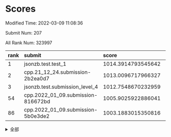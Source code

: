 # Scores

Modified Time: 2022-03-09 11:08:36

Submit Num: 207

All Rank Num: 323997

| rank |               submit               |       score        |       sigma        | pk_num |
| :--- | :--------------------------------- | :----------------- | :----------------- | :----- |
| 1    | jsonzb.test.test_1                 | 1014.3914793545642 | 0.8023431330966027 | 6262   |
| 2    | cpp.21_12_24.submission-2b2ea0d7   | 1013.0096717966327 | 0.8057953788259125 | 6259   |
| 3    | jsonzb.test.submission_level_4     | 1012.7548670232959 | 0.7959577365741446 | 6261   |
| 54   | cpp.2022_01_09.submission-816672bd | 1005.9025922886041 | 0.7282881173140049 | 6263   |
| 86   | cpp.2022_01_09.submission-5b0e3de2 | 1003.1883015350816 | 0.7094456600316529 | 6262   |


<details>
<summary>全部</summary>

| rank |                 submit                 |       score        |       sigma        | pk_num |
| :--- | :------------------------------------- | :----------------- | :----------------- | :----- |
| 1    | jsonzb.test.test_1                     | 1014.3914793545642 | 0.8023431330966027 | 6262   |
| 2    | cpp.21_12_24.submission-2b2ea0d7       | 1013.0096717966327 | 0.8057953788259125 | 6259   |
| 3    | jsonzb.test.submission_level_4         | 1012.7548670232959 | 0.7959577365741446 | 6261   |
| 4    | gobigger.level_3.submission_level_3_1  | 1011.9649479364149 | 0.7928230488260292 | 6258   |
| 5    | gobigger.level_3.submission_level_3_2  | 1011.9390149914439 | 0.8034391749644518 | 6263   |
| 6    | gobigger.level_3.submission_level_3_33 | 1011.7857784188782 | 0.7871257530586786 | 6265   |
| 7    | gobigger.level_3.submission_level_3_5  | 1011.7593619157783 | 0.7874875536667448 | 6260   |
| 8    | gobigger.level_3.submission_level_3_14 | 1011.4737936160541 | 0.7549932876616273 | 6264   |
| 9    | gobigger.level_3.submission_level_3_10 | 1011.1470351590262 | 0.7899925818881297 | 6258   |
| 10   | gobigger.level_3.submission_level_3_41 | 1011.1075014586017 | 0.7936015936126124 | 6265   |
| 11   | gobigger.level_3.submission_level_3_7  | 1010.9804417762616 | 0.7708416939424388 | 6261   |
| 12   | gobigger.level_3.submission_level_3_26 | 1010.977660344013  | 0.7749633165951595 | 6260   |
| 13   | gobigger.level_3.submission_level_3_17 | 1010.6306899791964 | 0.7770481358111533 | 6262   |
| 14   | gobigger.level_3.submission_level_3_46 | 1010.5353186469202 | 0.7801501083027494 | 6257   |
| 15   | gobigger.level_3.submission_level_3_27 | 1010.533546534746  | 0.7751469337567591 | 6264   |
| 16   | gobigger.level_3.submission_level_3_9  | 1010.4969717188752 | 0.7531043773003137 | 6258   |
| 17   | gobigger.level_3.submission_level_3_40 | 1010.4455437554963 | 0.7848480834533296 | 6260   |
| 18   | gobigger.level_3.submission_level_3_47 | 1010.3565358099227 | 0.7515626306458819 | 6261   |
| 19   | gobigger.level_3.submission_level_3_48 | 1010.3360137836803 | 0.7580312507288126 | 6258   |
| 20   | gobigger.level_3.submission_level_3_12 | 1010.3208913758565 | 0.7592318806423217 | 6268   |
| 21   | gobigger.level_3.submission_level_3_21 | 1010.2262113610967 | 0.7577538632959007 | 6259   |
| 22   | gobigger.level_3.submission_level_3_3  | 1010.2110220064363 | 0.7596049645811648 | 6259   |
| 23   | gobigger.level_3.submission_level_3_11 | 1010.1785706670433 | 0.7566652769393523 | 6262   |
| 24   | gobigger.level_3.submission_level_3_6  | 1010.1164431497901 | 0.760921958894215  | 6258   |
| 25   | gobigger.level_3.submission_level_3_15 | 1010.0904834663595 | 0.7584565990102419 | 6266   |
| 26   | gobigger.level_3.submission_level_3_39 | 1010.0436310260174 | 0.7569184325588136 | 6263   |
| 27   | gobigger.level_3.submission_level_3_8  | 1010.0377751596975 | 0.72881715359475   | 6250   |
| 28   | gobigger.level_3.submission_level_3_49 | 1010.0147182271376 | 0.7607443775566007 | 6255   |
| 29   | gobigger.level_3.submission_level_3_37 | 1009.7956055685131 | 0.7694444173275734 | 6262   |
| 30   | gobigger.level_3.submission_level_3_19 | 1009.7760994715463 | 0.7869657543589181 | 6259   |
| 31   | gobigger.level_3.submission_level_3_25 | 1009.7534386932022 | 0.7467508121497859 | 6259   |
| 32   | gobigger.level_3.submission_level_3_28 | 1009.7466046223169 | 0.7677869969371471 | 6260   |
| 33   | gobigger.level_3.submission_level_3_22 | 1009.7289247834499 | 0.7455360133968794 | 6257   |
| 34   | gobigger.level_3.submission_level_3_0  | 1009.5914091329588 | 0.7418200532603253 | 6265   |
| 35   | gobigger.level_3.submission_level_3_43 | 1009.589902808588  | 0.7500862536666578 | 6257   |
| 36   | gobigger.level_3.submission_level_3_31 | 1009.4527289130981 | 0.7521886673510754 | 6260   |
| 37   | gobigger.level_3.submission_level_3_30 | 1009.3401776391321 | 0.7569518483870424 | 6264   |
| 38   | gobigger.level_3.submission_level_3_44 | 1009.3131289392958 | 0.7624082937314848 | 6259   |
| 39   | gobigger.level_3.submission_level_3_29 | 1009.2875835978499 | 0.7416177985192945 | 6261   |
| 40   | gobigger.level_3.submission_level_3_24 | 1009.2379331983416 | 0.7592215260184377 | 6264   |
| 41   | gobigger.level_3.submission_level_3_35 | 1009.2063090232955 | 0.7574893482035882 | 6258   |
| 42   | gobigger.level_3.submission_level_3_36 | 1009.183820813146  | 0.7386225461358151 | 6251   |
| 43   | gobigger.level_3.submission_level_3_32 | 1009.09153076046   | 0.7525677064240536 | 6257   |
| 44   | gobigger.level_3.submission_level_3_18 | 1009.0290026297172 | 0.7622893193740633 | 6260   |
| 45   | gobigger.level_3.submission_level_3_4  | 1009.0062176333965 | 0.7529849174194526 | 6260   |
| 46   | gobigger.level_3.submission_level_3_45 | 1008.9399591352382 | 0.7437615933327743 | 6259   |
| 47   | gobigger.level_3.submission_level_3_16 | 1008.9337260022289 | 0.7349037189311873 | 6261   |
| 48   | gobigger.level_3.submission_level_3_20 | 1008.9036296273052 | 0.7477589739279767 | 6264   |
| 49   | gobigger.level_3.submission_level_3_34 | 1008.5027257735801 | 0.7491021186839343 | 6263   |
| 50   | gobigger.level_3.submission_level_3_13 | 1008.3208704050413 | 0.7429574955218364 | 6262   |
| 51   | gobigger.level_3.submission_level_3_23 | 1007.9040518289725 | 0.7541019912186602 | 6266   |
| 52   | gobigger.level_3.submission_level_3_42 | 1007.8680670408488 | 0.7361243744471797 | 6258   |
| 53   | gobigger.level_3.submission_level_3_38 | 1007.4032724449071 | 0.7454504200099215 | 6257   |
| 54   | cpp.2022_01_09.submission-816672bd     | 1005.9025922886041 | 0.7282881173140049 | 6263   |
| 55   | gobigger.level_1.submission_level_1_47 | 1004.3548708880561 | 0.7294154085148317 | 6262   |
| 56   | gobigger.level_1.submission_level_1_23 | 1004.3095854830526 | 0.7179481775478691 | 6259   |
| 57   | gobigger.level_1.submission_level_1_4  | 1004.2427482891411 | 0.7188853498876906 | 6261   |
| 58   | gobigger.level_1.submission_level_1_29 | 1004.2037574192285 | 0.718158207455369  | 6264   |
| 59   | gobigger.level_1.submission_level_1_17 | 1004.1529146602255 | 0.7103366055370078 | 6258   |
| 60   | gobigger.level_1.submission_level_1_38 | 1004.0895947246441 | 0.7204390729079133 | 6264   |
| 61   | gobigger.level_1.submission_level_1_33 | 1004.0728133749939 | 0.732391049494836  | 6262   |
| 62   | gobigger.level_1.submission_level_1_11 | 1004.0516105026526 | 0.730909844704976  | 6260   |
| 63   | gobigger.level_1.submission_level_1_18 | 1003.9630049212075 | 0.7106800602889431 | 6262   |
| 64   | gobigger.level_1.submission_level_1_37 | 1003.7499492829517 | 0.7237950334430915 | 6270   |
| 65   | gobigger.level_1.submission_level_1_8  | 1003.7203129822659 | 0.720242197204553  | 6264   |
| 66   | gobigger.level_1.submission_level_1_36 | 1003.6931895833496 | 0.7182470149867073 | 6261   |
| 67   | gobigger.level_1.submission_level_1_1  | 1003.6893374495584 | 0.7126289860373806 | 6265   |
| 68   | gobigger.level_1.submission_level_1_3  | 1003.6670221238094 | 0.7243808901444049 | 6259   |
| 69   | gobigger.level_1.submission_level_1_31 | 1003.6618887309826 | 0.715415161192097  | 6261   |
| 70   | gobigger.level_1.submission_level_1_40 | 1003.6512629177884 | 0.7111950144491715 | 6260   |
| 71   | gobigger.level_1.submission_level_1_5  | 1003.6358901262747 | 0.714562514931659  | 6257   |
| 72   | gobigger.level_1.submission_level_1_15 | 1003.616941122124  | 0.725201762267603  | 6254   |
| 73   | gobigger.level_1.submission_level_1_39 | 1003.6106815314565 | 0.7137861094166277 | 6256   |
| 74   | gobigger.level_1.submission_level_1_24 | 1003.5821442080932 | 0.7188802245521594 | 6257   |
| 75   | gobigger.level_1.submission_level_1_10 | 1003.3901149364416 | 0.7108305309276098 | 6262   |
| 76   | gobigger.level_1.submission_level_1_46 | 1003.386791136171  | 0.7254431023686254 | 6263   |
| 77   | gobigger.level_1.submission_level_1_43 | 1003.3798428752636 | 0.70806452126233   | 6260   |
| 78   | gobigger.level_1.submission_level_1_19 | 1003.375563343955  | 0.718493936718578  | 6259   |
| 79   | gobigger.level_1.submission_level_1_0  | 1003.3518476226579 | 0.7241554660605249 | 6256   |
| 80   | gobigger.level_1.submission_level_1_42 | 1003.3390250526203 | 0.70835742470647   | 6258   |
| 81   | gobigger.level_1.submission_level_1_13 | 1003.2930115754149 | 0.7074161213880471 | 6262   |
| 82   | gobigger.level_1.submission_level_1_49 | 1003.2783809763774 | 0.7095882074442638 | 6261   |
| 83   | gobigger.level_1.submission_level_1_48 | 1003.2696114111086 | 0.7009913999575647 | 6263   |
| 84   | gobigger.level_1.submission_level_1_22 | 1003.2486770489292 | 0.7146914361201142 | 6261   |
| 85   | gobigger.level_1.submission_level_1_20 | 1003.1905332648639 | 0.7204002205061263 | 6256   |
| 86   | cpp.2022_01_09.submission-5b0e3de2     | 1003.1883015350816 | 0.7094456600316529 | 6262   |
| 87   | gobigger.level_1.submission_level_1_35 | 1003.1637426308869 | 0.7123914300736456 | 6267   |
| 88   | gobigger.level_1.submission_level_1_34 | 1003.1388859908817 | 0.7135058053843396 | 6260   |
| 89   | gobigger.level_1.submission_level_1_16 | 1003.0999517838757 | 0.7112784547885673 | 6262   |
| 90   | gobigger.level_1.submission_level_1_9  | 1003.0358993023658 | 0.7075122691534222 | 6256   |
| 91   | gobigger.level_1.submission_level_1_32 | 1002.8990550936364 | 0.727641352791072  | 6259   |
| 92   | gobigger.level_1.submission_level_1_28 | 1002.8862283961719 | 0.717764556988853  | 6263   |
| 93   | gobigger.level_1.submission_level_1_21 | 1002.845840663875  | 0.7113963874483403 | 6262   |
| 94   | gobigger.level_1.submission_level_1_6  | 1002.8151110364515 | 0.7228455983409656 | 6255   |
| 95   | gobigger.level_1.submission_level_1_14 | 1002.6455792009831 | 0.7187188421240818 | 6257   |
| 96   | gobigger.level_1.submission_level_1_27 | 1002.6451745270964 | 0.7100421693794605 | 6260   |
| 97   | gobigger.level_1.submission_level_1_2  | 1002.6198494987051 | 0.7118388661564885 | 6265   |
| 98   | gobigger.level_1.submission_level_1_30 | 1002.536976808363  | 0.7145933849605834 | 6263   |
| 99   | gobigger.level_1.submission_level_1_44 | 1002.4142253886396 | 0.7198683300422426 | 6259   |
| 100  | gobigger.level_1.submission_level_1_45 | 1002.3769800755429 | 0.7230618639760509 | 6261   |
| 101  | gobigger.level_1.submission_level_1_12 | 1002.3403466154181 | 0.7146903547755485 | 6260   |
| 102  | gobigger.level_1.submission_level_1_41 | 1002.2085090942383 | 0.7197108751127713 | 6261   |
| 103  | gobigger.level_1.submission_level_1_26 | 1002.0664491963604 | 0.7133960737224773 | 6258   |
| 104  | gobigger.level_1.submission_level_1_7  | 1002.0079948873199 | 0.7061389377486076 | 6263   |
| 105  | gobigger.level_1.submission_level_1_25 | 1001.9736163304244 | 0.7087686927693402 | 6269   |
| 106  | gobigger.random.submission_random_23   | 997.9215116383209  | 0.6990348925466702 | 6259   |
| 107  | gobigger.random.submission_random_39   | 997.8665992812203  | 0.7037310224219991 | 6259   |
| 108  | gobigger.random.submission_random_28   | 997.1445310313271  | 0.7072428910681097 | 6264   |
| 109  | gobigger.random.submission_random_19   | 997.109724699084   | 0.7099318129853336 | 6260   |
| 110  | gobigger.random.submission_random_7    | 996.9026554848766  | 0.6986407142294992 | 6259   |
| 111  | gobigger.random.submission_random_42   | 996.8135874000878  | 0.7113192983072016 | 6262   |
| 112  | gobigger.random.submission_random_46   | 996.7544352383744  | 0.7085562310805951 | 6262   |
| 113  | gobigger.random.submission_random_49   | 996.6549187086753  | 0.7176820762620701 | 6256   |
| 114  | gobigger.random.submission_random_30   | 996.6460294094472  | 0.7102496552969183 | 6259   |
| 115  | gobigger.random.submission_random_12   | 996.602761646287   | 0.7066277044337234 | 6264   |
| 116  | gobigger.random.submission_random_34   | 996.5939981870705  | 0.7035182671287109 | 6263   |
| 117  | gobigger.random.submission_random_8    | 996.5915769035521  | 0.7068344095953629 | 6262   |
| 118  | gobigger.random.submission_random_22   | 996.5188030121386  | 0.7087824141105694 | 6261   |
| 119  | gobigger.random.submission_random_24   | 996.5155239316595  | 0.7105248848106599 | 6261   |
| 120  | gobigger.random.submission_random_31   | 996.4626869423536  | 0.7027475159055707 | 6261   |
| 121  | gobigger.random.submission_random_36   | 996.4412707626734  | 0.7006250739179933 | 6263   |
| 122  | gobigger.random.submission_random_29   | 996.4284879000226  | 0.7120826552796516 | 6263   |
| 123  | gobigger.random.submission_random_35   | 996.3224843703872  | 0.720278304438742  | 6259   |
| 124  | gobigger.random.submission_random_1    | 996.298973361221   | 0.6993095818843093 | 6258   |
| 125  | gobigger.random.submission_random_25   | 996.2227346971     | 0.7179481172163599 | 6260   |
| 126  | gobigger.random.submission_random_13   | 996.1532427289732  | 0.7054126511860119 | 6264   |
| 127  | gobigger.random.submission_random_40   | 996.1501394733755  | 0.7197581703568029 | 6264   |
| 128  | gobigger.random.submission_random_9    | 996.1051474907595  | 0.7162979334792686 | 6268   |
| 129  | gobigger.random.submission_random_5    | 996.0082043572048  | 0.701777672862047  | 6262   |
| 130  | gobigger.random.submission_random_26   | 995.976079643544   | 0.7153098630293778 | 6261   |
| 131  | gobigger.random.submission_random_41   | 995.9619238724708  | 0.7038632890089407 | 6263   |
| 132  | gobigger.random.submission_random_32   | 995.9319069269889  | 0.702139274525015  | 6259   |
| 133  | gobigger.random.submission_random_21   | 995.8943635485998  | 0.7032214966899393 | 6261   |
| 134  | gobigger.random.submission_random_47   | 995.8850197133246  | 0.709315378936876  | 6263   |
| 135  | gobigger.random.submission_random_15   | 995.8552388485746  | 0.706203362241166  | 6259   |
| 136  | gobigger.random.submission_random_11   | 995.7211540491195  | 0.7265471246880033 | 6263   |
| 137  | gobigger.random.submission_random_17   | 995.6963549376005  | 0.7099457259700126 | 6260   |
| 138  | gobigger.random.submission_random_20   | 995.6952533085163  | 0.6999633782402133 | 6259   |
| 139  | gobigger.random.submission_random_45   | 995.634423369951   | 0.7102505338420706 | 6265   |
| 140  | gobigger.random.submission_random_0    | 995.6164850686956  | 0.7123207466285835 | 6259   |
| 141  | gobigger.random.submission_random_14   | 995.5408146860174  | 0.7220061415815519 | 6265   |
| 142  | gobigger.random.submission_random_18   | 995.4839990806868  | 0.7175719740315487 | 6261   |
| 143  | gobigger.random.submission_random_16   | 995.4720904395249  | 0.7180037863362618 | 6259   |
| 144  | gobigger.random.submission_random_10   | 995.4643657773195  | 0.7111190933585615 | 6259   |
| 145  | gobigger.random.submission_random_33   | 995.3598477410171  | 0.7139107322787231 | 6260   |
| 146  | gobigger.random.submission_random_43   | 995.359619940959   | 0.7148410273492078 | 6260   |
| 147  | gobigger.random.submission_random_44   | 995.3426261623556  | 0.7017760782203838 | 6260   |
| 148  | gobigger.random.submission_random_6    | 995.1422562892561  | 0.7214702204860433 | 6262   |
| 149  | gobigger.random.submission_random_37   | 995.0579720413967  | 0.7067061546395697 | 6267   |
| 150  | gobigger.random.submission_random_27   | 995.0087737754632  | 0.7285814295047663 | 6262   |
| 151  | gobigger.random.submission_random_2    | 994.9967046943925  | 0.6958536026078626 | 6261   |
| 152  | gobigger.random.submission_random_4    | 994.8395251733193  | 0.7180085036722095 | 6257   |
| 153  | gobigger.random.submission_random_48   | 994.8075960044786  | 0.7282021524509107 | 6260   |
| 154  | gobigger.random.submission_random_3    | 994.8011795998925  | 0.7083750502893208 | 6263   |
| 155  | gobigger.level_2.submission_level_2_7  | 994.4674618776919  | 0.7377629260525483 | 6261   |
| 156  | gobigger.random.submission_random_38   | 994.3948515935797  | 0.7100662089661609 | 6258   |
| 157  | gobigger.level_2.submission_level_2_9  | 994.3903346824208  | 0.7311420982447904 | 6257   |
| 158  | gobigger.level_2.submission_level_2_31 | 993.9999905735616  | 0.7241021170749561 | 6258   |
| 159  | gobigger.level_2.submission_level_2_20 | 993.5961145864269  | 0.7227975181862132 | 6259   |
| 160  | gobigger.level_2.submission_level_2_30 | 993.5695308853527  | 0.7469127587722003 | 6261   |
| 161  | gobigger.level_2.submission_level_2_45 | 993.3234622250551  | 0.7439036111170835 | 6263   |
| 162  | gobigger.level_2.submission_level_2_41 | 993.233175881692   | 0.7364275771969583 | 6267   |
| 163  | gobigger.level_2.submission_level_2_18 | 993.2330290636875  | 0.7437744927821144 | 6263   |
| 164  | gobigger.level_2.submission_level_2_46 | 993.1280919465312  | 0.738348497646111  | 6262   |
| 165  | gobigger.level_2.submission_level_2_23 | 993.039686423527   | 0.7408855359008883 | 6265   |
| 166  | gobigger.level_2.submission_level_2_3  | 992.9937208540291  | 0.732095775043231  | 6261   |
| 167  | gobigger.level_2.submission_level_2_10 | 992.8804184311763  | 0.7513229864456883 | 6260   |
| 168  | gobigger.level_2.submission_level_2_49 | 992.7688114943013  | 0.7391750359803271 | 6258   |
| 169  | gobigger.level_2.submission_level_2_32 | 992.5758570558157  | 0.7409135589615135 | 6258   |
| 170  | gobigger.level_2.submission_level_2_2  | 992.5525930106792  | 0.7261794016760013 | 6260   |
| 171  | gobigger.level_2.submission_level_2_37 | 992.5328818474864  | 0.7517129600711613 | 6263   |
| 172  | gobigger.level_2.submission_level_2_12 | 992.4682174425201  | 0.7366980230029782 | 6263   |
| 173  | gobigger.level_2.submission_level_2_13 | 992.4533081226865  | 0.7303340205238326 | 6267   |
| 174  | gobigger.level_2.submission_level_2_47 | 992.3291641178542  | 0.7519529419005386 | 6261   |
| 175  | gobigger.level_2.submission_level_2_33 | 992.3230341301271  | 0.7585469746614699 | 6261   |
| 176  | gobigger.level_2.submission_level_2_36 | 992.1972861988668  | 0.7629725530003048 | 6260   |
| 177  | gobigger.level_2.submission_level_2_16 | 992.1919054379263  | 0.7478510459512439 | 6266   |
| 178  | gobigger.level_2.submission_level_2_35 | 992.1330279319163  | 0.743619659951023  | 6257   |
| 179  | gobigger.level_2.submission_level_2_15 | 992.1249562440204  | 0.7526646246876241 | 6261   |
| 180  | gobigger.level_2.submission_level_2_26 | 992.0196564769077  | 0.7396638696547252 | 6255   |
| 181  | gobigger.level_2.submission_level_2_42 | 991.8121598965923  | 0.7642501592697082 | 6263   |
| 182  | gobigger.level_2.submission_level_2_19 | 991.8107296720921  | 0.7494955743088554 | 6255   |
| 183  | gobigger.level_2.submission_level_2_48 | 991.8057442291907  | 0.7641227618832103 | 6266   |
| 184  | gobigger.level_2.submission_level_2_40 | 991.7711941599032  | 0.7516803853327643 | 6265   |
| 185  | gobigger.level_2.submission_level_2_38 | 991.7125180908974  | 0.7397224830188773 | 6260   |
| 186  | gobigger.level_2.submission_level_2_27 | 991.6760567857613  | 0.7667454304616351 | 6264   |
| 187  | gobigger.level_2.submission_level_2_0  | 991.6706419432834  | 0.7591482391370945 | 6260   |
| 188  | gobigger.level_2.submission_level_2_21 | 991.6505443137404  | 0.7446212508092184 | 6264   |
| 189  | gobigger.level_2.submission_level_2_8  | 991.6345814220874  | 0.745532265147047  | 6260   |
| 190  | gobigger.level_2.submission_level_2_28 | 991.6011381590556  | 0.7613823947431779 | 6261   |
| 191  | gobigger.level_2.submission_level_2_11 | 991.5785331392108  | 0.7713288248191313 | 6263   |
| 192  | gobigger.level_2.submission_level_2_1  | 991.5652992481077  | 0.7385729994967788 | 6255   |
| 193  | gobigger.level_2.submission_level_2_5  | 991.5483067885586  | 0.741915168467363  | 6257   |
| 194  | gobigger.level_2.submission_level_2_44 | 991.4232061802925  | 0.7651495410760117 | 6258   |
| 195  | gobigger.level_2.submission_level_2_22 | 991.3732813288397  | 0.7453174054428017 | 6259   |
| 196  | gobigger.level_2.submission_level_2_39 | 991.3434064232216  | 0.7776456060431557 | 6260   |
| 197  | gobigger.level_2.submission_level_2_43 | 991.2752678036344  | 0.7575675819558315 | 6258   |
| 198  | gobigger.level_2.submission_level_2_34 | 991.2198424047959  | 0.7319634781387204 | 6260   |
| 199  | gobigger.level_2.submission_level_2_25 | 991.1709035496108  | 0.7521068218027734 | 6270   |
| 200  | gobigger.level_2.submission_level_2_17 | 991.111889302771   | 0.7424101297505864 | 6260   |
| 201  | gobigger.level_2.submission_level_2_14 | 991.0782094304388  | 0.7447584071959757 | 6265   |
| 202  | gobigger.level_2.submission_level_2_24 | 990.9585323104251  | 0.7691234111688678 | 6258   |
| 203  | gobigger.level_2.submission_level_2_29 | 990.9345182352374  | 0.7437201587394877 | 6258   |
| 204  | gobigger.level_2.submission_level_2_6  | 990.877637217618   | 0.7788348366308262 | 6262   |
| 205  | gobigger.level_2.submission_level_2_4  | 990.7665499144092  | 0.7559161312115642 | 6264   |
| 206  | gobigger.none.submission_none_0        | 978.6638071527482  | 1.2356583627519657 | 6259   |
| 207  | gobigger.none.submission_none_1        | 976.3076225935587  | 1.420513811821362  | 6260   |

</details>